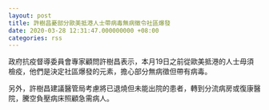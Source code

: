 ```yaml
---
layout: post
title: 許樹昌憂部分歐美抵港人士帶病毒無病徵令社區爆發
date: 2020-03-28 12:31:47.000000000 +08:00
categories: rss
---
```


政府抗疫督導委員會專家顧問許樹昌表示，本月19日之前從歐美抵港的人士毋須檢疫，他們是決定社區爆發的元素，擔心部分無病徵但帶有病毒。

另外，許樹昌建議醫管局考慮將已退燒但未能出院的患者，轉到分流病房或復康醫院，騰空負壓病床照顧急需病人。

